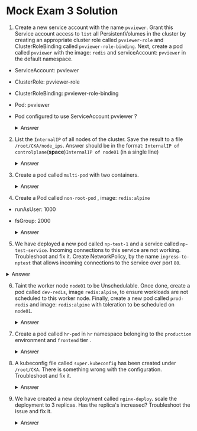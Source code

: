 # Mock Exam 3 Solution

1. Create a new service account with the name `pvviewer`. Grant this Service account access to `list` all PersistentVolumes in the cluster by creating an appropriate cluster role called `pvviewer-role` and ClusterRoleBinding called `pvviewer-role-binding`.
Next, create a pod called `pvviewer` with the image: `redis` and serviceAccount: `pvviewer` in the default namespace.

- ServiceAccount: pvviewer
- ClusterRole: pvviewer-role
- ClusterRoleBinding: pvviewer-role-binding
- Pod: pvviewer
- Pod configured to use ServiceAccount pvviewer ?

     <details>
     <summary>Answer</summary>

     ```
     k create serviceaccount -h
     kubectl create serviceaccount pvviewer
     ```

     - https://kubernetes.io/docs/reference/access-authn-authz/rbac/#kubectl-create-clusterrole

     ```
     # Grant service account accesss
     k create clusterrole -h
     k api-resources | grep persistent
     kubectl create clusterrole pvviewer-role --resource=persistentvolumes --verb=list

     # Create ClusterRoleBinding
     k create clusterrolebinding -h
     kubectl create clusterrolebinding pvviewer-role-binding --clusterrole=pvviewer-role --serviceaccount=default:pvviewer

     k describe clusterrole pvviewer-role
     k describe clusterrolebinding
     ```

    
     ```
     k run pvviewer --image=redis --serviceaccount=pvviewer
     k get pods pvviewer -o yaml
     ```

     ```yaml
     apiVersion: v1
     kind: Pod
     metadata:
       creationTimestamp: null
       labels:
         run: pvviewer
       name: pvviewer
     spec:
       containers:
       - image: redis
         name: pvviewer
         resources: {}
       serviceAccountName: pvviewer
     ```
     </details>

2. List the `InternalIP` of all nodes of the cluster. Save the result to a file `/root/CKA/node_ips`. Answer should be in the format: `InternalIP of controlplane`(**space**)`InternalIP of node01` (in a single line)

   <details>
     <summary>Answer</summary>

     - https://kubernetes.io/docs/reference/kubectl/cheatsheet/
 
     ```
     k get nodes -o json | jq -c 'paths' | grep type | grep -v "metadata" | grep address

     kubectl get nodes -o jsonpath='{.items[*].status.addresses[?(@.type=="InternalIP")].address}' > /root/CKA/node_ips
     ```
   </details>
 
3. Create a pod called `multi-pod` with two containers.
 
     <details>
     <summary>Answer</summary>

     ```
     k run multi-pod --image=busybox --command --dry-run=client -o yaml -- sleep 4800 > multi-pod.yaml

     vi multi-pod.yaml
     ```

     - [environment variable](https://kubernetes.io/docs/tasks/inject-data-application/define-environment-variable-container/)
 
     ```yaml
     apiVersion: v1
     kind: Pod
     metadata:
       name: multi-pod
     spec:
       containers:
       - image: nginx
         name: alpha
         env:
         - name: name
           value: alpha
       - image: busybox
         name: beta
         command: ["sleep", "4800"]
         env:
         - name: name
           value: beta
     status: {}
     ```

     ```
     k create -f multi-pod.yaml
     ```
     </details>
 
4. Create a Pod called `non-root-pod` , image: `redis:alpine`
- runAsUser: 1000
- fsGroup: 2000

     <details>
     <summary>Answer</summary>
     
     ```
     k run non-root-pod --image=redis:alpine --dry-run=client -o yaml > pod.yaml
     ``` 

     - [Security Context](https://kubernetes.io/docs/tasks/configure-pod-container/security-context/#set-the-security-context-for-a-pod)

     ```yaml
     apiVersion: v1
     kind: Pod
     metadata:
       name: non-root-pod
     spec:
       securityContext:
         runAsUser: 1000
         fsGroup: 2000
       containers:
       - name: non-root-pod
         image: redis:alpine
     ```

     ```
     k create -f pod.yaml
     ```
     </details>
 
5. We have deployed a new pod called `np-test-1` and a service called `np-test-service`. Incoming connections to this service are not working. Troubleshoot and fix it. Create NetworkPolicy, by the name `ingress-to-nptest` that allows incoming connections to the service over port `80`.


  <details>
  <summary>Answer</summary>
  - [network policy](https://kubernetes.io/docs/concepts/services-networking/network-policies/#networkpolicy-resource)

  ```
  vi np.yaml

  k get pods np-test-1 -o yaml | grep label -A5 -B5
  k get pods np-test-1 -o yaml | grep label -A5
  ```

  ```yaml
  apiVersion: networking.k8s.io/v1
  kind: NetworkPolicy
  metadata:
    name: ingress-to-nptest
    namespace: default
  spec:
    podSelector:
      matchLabels:
        run: np-test-1  ## NEED TO MATCH with POD label
    policyTypes:
    - Ingress
    ingress:
    - ports:
      - protocol: TCP
        port: 80
  ```

  ```
  k create -f np.yaml
  ```
  </details>
   
6. Taint the worker node `node01` to be Unschedulable. Once done, create a pod called `dev-redis`, image `redis:alpine`, to ensure workloads are not scheduled to this worker node. Finally, create a new pod called `prod-redis` and image: `redis:alpine` with toleration to be scheduled on `node01`.
 
     <details>
     <summary>Answer</summary>
 
     ```
     kubectl taint node node01 env_type=production:NoSchedule
     ```

     Deploy `dev-redis` pod and to ensure that workloads are not scheduled to this `node01` worker node.
     ```
     kubectl run dev-redis --image=redis:alpine

     kubectl get pods -owide
     ```

     Deploy new pod `prod-redis` with toleration to be scheduled on `node01` worker node.
     ```
     apiVersion: v1
     kind: Pod
     metadata:
       name: prod-redis
     spec:
       containers:
       - name: prod-redis
         image: redis:alpine
       tolerations:
       - effect: NoSchedule
         key: env_type
         operator: Equal
         value: production     
     ```

     View the pods with short details: 
     ```
     kubectl get pods -owide | grep prod-redis
     ```
     </details>
 
7. Create a pod called `hr-pod` in `hr` namespace belonging to the `production` environment and `frontend` tier .
 
     <details>
     <summary>Answer</summary>
 
     ```
     kubectl create namespace hr
     kubectl run hr-pod --image=redis:alpine --namespace=hr --labels=environment=production,tier=frontend
     ```
     </details>

8. A kubeconfig file called `super.kubeconfig` has been created under `/root/CKA`. There is something wrong with the configuration. Troubleshoot and fix it.

     <details>
     <summary>Answer</summary>

     ```
     vi /root/CKA/super.kubeconfig

     Change the 2379 port to 6443 and run the below command to verify
     
     kubectl cluster-info --kubeconfig=/root/CKA/super.kubeconfig     
     ```
     </details>

9. We have created a new deployment called `nginx-deploy`. scale the deployment to 3 replicas. Has the replica's increased? Troubleshoot the issue and fix it.
   
     <details>
     <summary>Answer</summary>
     
     ```
     sed -i 's/kube-contro1ler-manager/kube-controller-manager/g' kube-controller-manager.yaml
     ```
     </details>

